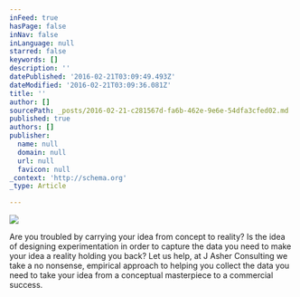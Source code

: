 ```yaml
---
inFeed: true
hasPage: false
inNav: false
inLanguage: null
starred: false
keywords: []
description: ''
datePublished: '2016-02-21T03:09:49.493Z'
dateModified: '2016-02-21T03:09:36.081Z'
title: ''
author: []
sourcePath: _posts/2016-02-21-c281567d-fa6b-462e-9e6e-54dfa3cfed02.md
published: true
authors: []
publisher:
  name: null
  domain: null
  url: null
  favicon: null
_context: 'http://schema.org'
_type: Article

---
```

![](https://the-grid-user-content.s3-us-west-2.amazonaws.com/86a6448c-0bf1-495e-a68c-cc35a5acaf10.jpg)

Are you troubled by carrying your idea from concept to reality? Is the idea of designing experimentation in order to capture the data you need to make your idea a reality holding you back? Let us help, at J Asher Consulting we take a no nonsense, empirical approach to helping you collect the data you need to take your idea from a conceptual masterpiece to a commercial success.